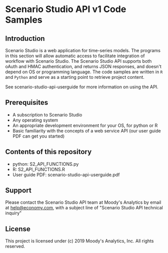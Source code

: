 # Scenario Studio API v1 Code Samples 

## Introduction
Scenario Studio is a web application for time-series models. The programs in this section will allow automatic access to facilitate integration of workflow with Scenario Studio. The Scenario Studio API supports both oAuth and HMAC authentication, and returns JSON responses, and doesn't depend on OS or programming language. The code samples are written in ```R``` and ```Python``` and serve as a starting point to retrieve project content.

See scenario-studio-api-userguide for more information on using the API.

## Prerequisites

- A subscription to Scenario Studio
- Any operating system
- An appropriate development environment for your OS, for python or R
- Basic familiarity with the concepts of a web service API (our user guide PDF can get you started)

## Contents of this repository

- python: S2_API_FUNCTIONS.py
- R: S2_API_FUNCTIONS.R
- User guide PDF: scenario-studio-api-userguide.pdf

## Support

Please contact the Scenario Studio API team at Moody's Analytics by email at [help@economy.com](mailto:help@economy.com), with a subject line of "Scenario Studio API technical inquiry"

## License

This project is licensed under (c) 2019 Moody's Analytics, Inc. All rights reserved.